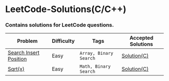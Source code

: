 # LeetCode-Solutions(C/C++)
### Contains solutions for LeetCode questions.
| Problem             |Difficulty| Tags|Accepted Solutions                                                                
| ----------------- | ------------------------------------------------------------------ |------------|-----------|
| [Search Insert Position](https://leetcode.com/problems/search-insert-position/) |Easy|`Array, Binary Search` | <a href="../main/Search Insert position/">Solution(C)</a>
| [Sqrt(x)](https://leetcode.com/problems/sqrtx/)|Easy|`Math, Binary Search` | [Solution(C)](../main/Sqrt(x)/)
